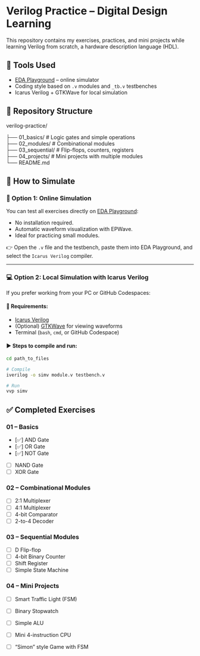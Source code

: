 # Verilog Practice – Digital Design Learning

This repository contains my exercises, practices, and mini projects while learning Verilog from scratch, a hardware description language (HDL).

## 🔧 Tools Used

- [EDA Playground](https://www.edaplayground.com/) – online simulator  
- Coding style based on `.v` modules and `_tb.v` testbenches  
- Icarus Verilog + GTKWave for local simulation

## 📁 Repository Structure  
verilog-practice/

├── 01_basics/   # Logic gates and simple operations  
├── 02_modules/  # Combinational modules  
├── 03_sequential/ # Flip-flops, counters, registers  
├── 04_projects/ # Mini projects with multiple modules  
└── README.md

## 🧪 How to Simulate

### 🧠 Option 1: Online Simulation

You can test all exercises directly on [EDA Playground](https://www.edaplayground.com/):

- No installation required.  
- Automatic waveform visualization with EPWave.  
- Ideal for practicing small modules.

👉 Open the `.v` file and the testbench, paste them into EDA Playground, and select the `Icarus Verilog` compiler.

---

### 💻 Option 2: Local Simulation with Icarus Verilog

If you prefer working from your PC or GitHub Codespaces:

#### 🧰 Requirements:
- [Icarus Verilog](https://bleyer.org/icarus/)  
- (Optional) [GTKWave](https://gtkwave.sourceforge.net/) for viewing waveforms  
- Terminal (`bash`, `cmd`, or GitHub Codespace)

#### ▶️ Steps to compile and run:

```bash
cd path_to_files

# Compile
iverilog -o simv module.v testbench.v

# Run
vvp simv
```
## ✅ Completed Exercises

### 01 – Basics
- [✅] AND Gate
- [✅] OR Gate
- [✅] NOT Gate
- [ ] NAND Gate
- [ ] XOR Gate

### 02 – Combinational Modules
- [ ] 2:1 Multiplexer
- [ ] 4:1 Multiplexer
- [ ] 4-bit Comparator
- [ ] 2-to-4 Decoder

### 03 – Sequential Modules
- [ ] D Flip-flop
- [ ] 4-bit Binary Counter
- [ ] Shift Register
- [ ] Simple State Machine

### 04 – Mini Projects
- [ ] Smart Traffic Light (FSM)
- [ ] Binary Stopwatch
- [ ] Simple ALU
- [ ] Mini 4-instruction CPU
- [ ] “Simon” style Game with FSM

